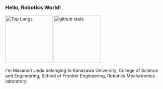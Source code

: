 ### Hello, Robotics World!
<p align="left"> 
  <img alt="Top Langs" height="150px" src="https://github-readme-stats.vercel.app/api/top-langs/?username=KUMasanoriUeda&layout=compact&show_icons=true&theme=onedark" />
  <img alt="github stats" height="150px" src="https://github-readme-stats.vercel.app/api?username=KUMasanoriUeda&theme=onedark&show_icons=ture&count_private=true&hide=contribs,prs" />
</p>


I'm Masanori Ueda belonging to Kanazawa University, College of Science and Engineering, School of Frontier Engineering, Robotics Mechatronics laboratory.

<!--
**KUMasanoriUeda/KUMasanoriUeda** is a ✨ _special_ ✨ repository because its `README.md` (this file) appears on your GitHub profile.

Here are some ideas to get you started:

- 🔭 I’m currently working on ...
- 🌱 I’m currently learning ...
- 👯 I’m looking to collaborate on ...
- 🤔 I’m looking for help with ...
- 💬 Ask me about ...
- 📫 How to reach me: ...
- 😄 Pronouns: ...
- ⚡ Fun fact: ...
-->

